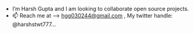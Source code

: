 -  I’m Harsh Gupta and I am looking to collaborate open source projects.
- 📫 Reach me at --> hgg030244@gmail.com , My twitter handle: @harshstwt777...

<!---
sigmaharsh/sigmaharsh is a ✨ special ✨ repository because its `README.md` (this file) appears on your GitHub profile.
You can click the Preview link to take a look at your changes.
--->
